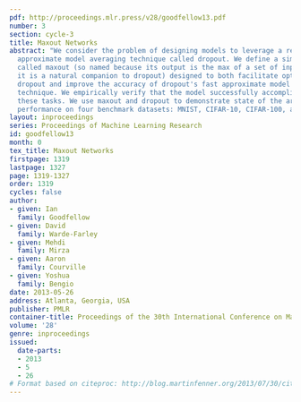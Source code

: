 ```yaml
---
pdf: http://proceedings.mlr.press/v28/goodfellow13.pdf
number: 3
section: cycle-3
title: Maxout Networks
abstract: "We consider the problem of designing models to leverage a recently introduced
  approximate model averaging technique called dropout. We define a simple new model
  called maxout (so named because its output is the max of a set of inputs, and because
  it is a natural companion to dropout) designed to both facilitate optimization by
  dropout and improve the accuracy of dropout's fast approximate model averaging
  technique. We empirically verify that the model successfully accomplishes both of
  these tasks. We use maxout and dropout to demonstrate state of the art classification
  performance on four benchmark datasets: MNIST, CIFAR-10, CIFAR-100, and SVHN."
layout: inproceedings
series: Proceedings of Machine Learning Research
id: goodfellow13
month: 0
tex_title: Maxout Networks
firstpage: 1319
lastpage: 1327
page: 1319-1327
order: 1319
cycles: false
author:
- given: Ian
  family: Goodfellow
- given: David
  family: Warde-Farley
- given: Mehdi
  family: Mirza
- given: Aaron
  family: Courville
- given: Yoshua
  family: Bengio
date: 2013-05-26
address: Atlanta, Georgia, USA
publisher: PMLR
container-title: Proceedings of the 30th International Conference on Machine Learning
volume: '28'
genre: inproceedings
issued:
  date-parts:
  - 2013
  - 5
  - 26
# Format based on citeproc: http://blog.martinfenner.org/2013/07/30/citeproc-yaml-for-bibliographies/
---
```

